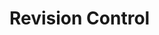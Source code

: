 <link rel="stylesheet" href="{{baseUrl}}/css/textbook.css">

<div class="website-content">

# Revision Control

<div id="main">

<include src="what/embed.md" />
<include src="otherNames/embed.md" />
<include src="repositories/embed.md" />
<include src="savingHistory/embed.md" />
<include src="usingHistory/embed.md" />
<include src="remoteRepositories/embed.md" />
<include src="branching/embed.md" />
<include src="drcsVsCrcs/embed.md" />
<include src="forkingWorkflow/embed.md" />
<include src="featureBranchFlow/embed.md" />
<include src="centralizedFlow/embed.md" />

</div>

</div>
